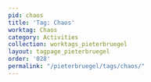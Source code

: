 ```yaml
---
pid: chaos
title: 'Tag: Chaos'
worktag: Chaos
category: Activities
collection: worktags_pieterbruegel
layout: tagpage_pieterbruegel
order: '028'
permalink: "/pieterbruegel/tags/chaos/"
---
```

